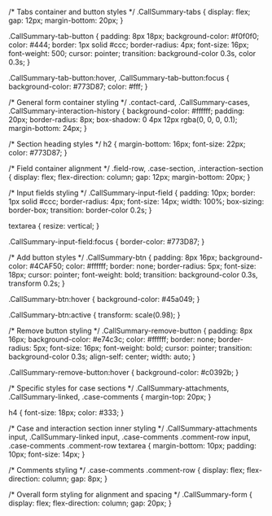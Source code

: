 /* Tabs container and button styles */
.CallSummary-tabs {
    display: flex;
    gap: 12px;
    margin-bottom: 20px;
}

.CallSummary-tab-button {
    padding: 8px 18px;
    background-color: #f0f0f0;
    color: #444;
    border: 1px solid #ccc;
    border-radius: 4px;
    font-size: 16px;
    font-weight: 500;
    cursor: pointer;
    transition: background-color 0.3s, color 0.3s;
}

.CallSummary-tab-button:hover,
.CallSummary-tab-button:focus {
    background-color: #773D87;
    color: #fff;
}

/* General form container styling */
.contact-card, .CallSummary-cases, .CallSummary-interaction-history {
    background-color: #ffffff;
    padding: 20px;
    border-radius: 8px;
    box-shadow: 0 4px 12px rgba(0, 0, 0, 0.1);
    margin-bottom: 24px;
}

/* Section heading styles */
h2 {
    margin-bottom: 16px;
    font-size: 22px;
    color: #773D87;
}

/* Field container alignment */
.field-row, .case-section, .interaction-section {
    display: flex;
    flex-direction: column;
    gap: 12px;
    margin-bottom: 20px;
}

/* Input fields styling */
.CallSummary-input-field {
    padding: 10px;
    border: 1px solid #ccc;
    border-radius: 4px;
    font-size: 14px;
    width: 100%;
    box-sizing: border-box;
    transition: border-color 0.2s;
}

textarea {
    resize: vertical;
}

.CallSummary-input-field:focus {
    border-color: #773D87;
}

/* Add button styles */
.CallSummary-btn {
    padding: 8px 16px;
    background-color: #4CAF50;
    color: #ffffff;
    border: none;
    border-radius: 5px;
    font-size: 18px;
    cursor: pointer;
    font-weight: bold;
    transition: background-color 0.3s, transform 0.2s;
}

.CallSummary-btn:hover {
    background-color: #45a049;
}

.CallSummary-btn:active {
    transform: scale(0.98);
}

/* Remove button styling */
.CallSummary-remove-button {
    padding: 8px 16px;
    background-color: #e74c3c;
    color: #ffffff;
    border: none;
    border-radius: 5px;
    font-size: 16px;
    font-weight: bold;
    cursor: pointer;
    transition: background-color 0.3s;
    align-self: center;
    width: auto;
}

.CallSummary-remove-button:hover {
    background-color: #c0392b;
}

/* Specific styles for case sections */
.CallSummary-attachments, .CallSummary-linked, .case-comments {
    margin-top: 20px;
}

h4 {
    font-size: 18px;
    color: #333;
}

/* Case and interaction section inner styling */
.CallSummary-attachments input,
.CallSummary-linked input,
.case-comments .comment-row input,
.case-comments .comment-row textarea {
    margin-bottom: 10px;
    padding: 10px;
    font-size: 14px;
}

/* Comments styling */
.case-comments .comment-row {
    display: flex;
    flex-direction: column;
    gap: 8px;
}

/* Overall form styling for alignment and spacing */
.CallSummary-form {
    display: flex;
    flex-direction: column;
    gap: 20px;
}
